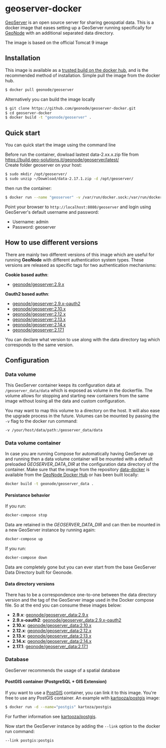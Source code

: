 # geoserver-docker

[GeoServer](http://geoserver.org) is an open source server for sharing geospatial data.
This is a docker image that eases setting up a GeoServer running specifically for [GeoNode](https://github.com/GeoNode/geoserver-geonode-ext) with an additional separated data directory.

The image is based on the official Tomcat 9 image

## Installation

This image is available as a [trusted build on the docker hub](https://cloud.docker.com/u/geonode/repository/registry-1.docker.io/geonode/geoserver/), and is the recommended method of installation.
Simple pull the image from the docker hub.

```bash
$ docker pull geonode/geoserver
```

Alternatively you can build the image locally

```bash
$ git clone https://github.com/geonode/geoserver-docker.git
$ cd geoserver-docker
$ docker build -t "geonode/geoserver" .
```

## Quick start

You can quick start the image using the command line

Before run the container, dowload lastest data-2.xx.x.zip file from https://build.geo-solutions.it/geonode/geoserver/latest/  
Create folder geoserver on your host:
```bash
$ sudo mkdir /opt/geoserver/
$ sudo unzip ~/Dowmload/data-2.17.1.zip -d /opt/geoserver/
```
then run the container:  
```bash
$ docker run --name "geoserver" -v /var/run/docker.sock:/var/run/docker.sock -v /opt/geoserver/data/:/geoserver_data/data -d -p 8080:8080 geonode/geoserver
```

Point your browser to `http://localhost:8080/geoserver` and login using GeoServer's default username and password:

* Username: admin
* Password: geoserver

## How to use different versions

There are mainly two different versions of this image which are useful for running **GeoNode** with different authentication system types. These versions are released as specific tags for two authentication mechanisms:

**Cookie based authn**:
- [geonode/geoserver:2.9.x](https://cloud.docker.com/u/geonode/repository/registry-1.docker.io/geonode/geoserver/builds/8389cb2d-124d-4f30-a02b-f11106baa33c/)

**Oauth2 based authn**:
- [geonode/geoserver:2.9.x-oauth2](https://cloud.docker.com/u/geonode/repository/registry-1.docker.io/geonode/geoserver/builds/fd08708f-d495-4a40-8cbf-62a504e93b2c/)
- [geonode/geoserver:2.10.x](https://cloud.docker.com/u/geonode/repository/registry-1.docker.io/geonode/geoserver/builds/d8b90ab2-498f-4044-adad-7e3e0888fc39/)
- [geonode/geoserver:2.12.x](https://cloud.docker.com/u/geonode/repository/registry-1.docker.io/geonode/geoserver/builds/fb121f26-9270-4b14-9466-78e3f93f69ce/)
- [geonode/geoserver:2.13.x](https://cloud.docker.com/u/geonode/repository/registry-1.docker.io/geonode/geoserver/builds/6183c42d-5e11-44f1-b15c-cdcb817e94d9/)
- [geonode/geoserver:2.14.x](https://cloud.docker.com/u/geonode/repository/registry-1.docker.io/geonode/geoserver/builds/62de4f4f-6fe0-4dec-bed3-dc0ab1cf70d9/)
- [geonode/geoserver:2.17.1](https://cloud.docker.com/u/geonode/repository/registry-1.docker.io/geonode/geoserver/builds/190cee01-d9c8-4e6c-beaa-a0b5d8adffd5/)

You can declare what version to use along with the data directory tag which corresponds to the same version.  

## Configuration

### Data volume

This GeoServer container keeps its configuration data at `/geoserver_data/data` which is exposed as volume in the dockerfile.
The volume allows for stopping and starting new containers from the same image without losing all the data and custom configuration.

You may want to map this volume to a directory on the host. It will also ease the upgrade process in the future. Volumes can be mounted by passing the `-v` flag to the docker run command:

```bash
-v /your/host/data/path:/geoserver_data/data
```

### Data volume container

In case you are running Compose for automatically having GeoServer up and running then a data volume container will be mounted with a default preloaded *GEOSERVER_DATA_DIR* at the configuration data directory of the container.
Make sure that the image from the repository [data-docker](https://github.com/GeoNode/data-docker) is available from the [GeoNode Docker Hub](https://hub.docker.com/u/geonode/) or has been built locally:

```bash
docker build -t geonode/geoserver_data .
```

#### Persistance behavior

If you run:

```bash
docker-compose stop
```

Data are retained in the *GEOSERVER_DATA_DIR* and can then be mounted in a new GeoServer instance by running again:

```bash
docker-compose up
```

If you run:

```bash
docker-compose down
```

Data are completely gone but you can ever start from the base GeoServer Data Directory built for Geonode.

#### Data directory versions

There has to be a correspondence one-to-one between the data directory version and the tag of the GeoServer image used in the Docker compose file. So at the end you can consume these images below:

* **2.9.x**: [geonode/geoserver_data:2.9.x](https://hub.docker.com/r/geonode/geoserver_data/builds/bsus6alnddg4bc7icwymevp/)
* **2.9.x-oauth2**: [geonode/geoserver_data:2.9.x-oauth2](https://hub.docker.com/r/geonode/geoserver_data/builds/bwkxcupsunvuitzusi9gsnt/)
* **2.10.x**: [geonode/geoserver_data:2.10.x](https://hub.docker.com/r/geonode/geoserver_data/builds/b5jqhpzapkqxzyevjizccug/)
* **2.12.x**: [geonode/geoserver_data:2.12.x](https://hub.docker.com/r/geonode/geoserver_data/builds/byaaalw3lnasunpveyg3x4i/)
* **2.13.x**: [geonode/geoserver_data:2.13.x](https://hub.docker.com/r/geonode/geoserver_data/builds/bunuqzq7a7dk65iumjhkbtc/)
* **2.14.x**: [geonode/geoserver_data:2.14.x](https://cloud.docker.com/u/geonode/repository/registry-1.docker.io/geonode/geoserver_data/builds/545f08f9-75a3-4161-bcb0-895c1817dc8d/)
* **2.17.1**: [geonode/geoserver_data:2.17.1](https://cloud.docker.com/u/geonode/repository/registry-1.docker.io/geonode/geoserver_data/builds/dce29f95-b6f7-4f5e-86f1-78d5e98fd866/)

### Database

GeoServer recommends the usage of a spatial database

#### PostGIS container (PostgreSQL + GIS Extension)

If you want to use a [PostGIS](http://postgis.org/) container, you can link it to this image. You're free to use any PostGIS container.
An example with [kartooza/postgis](https://registry.hub.docker.com/u/kartoza/postgis/) image:

```bash
$ docker run -d --name="postgis" kartoza/postgis
```

For further information see [kartooza/postgis](https://registry.hub.docker.com/u/kartoza/postgis/).

Now start the GeoServer instance by adding the `--link` option to the docker run command:

```bash
--link postgis:postgis
```
